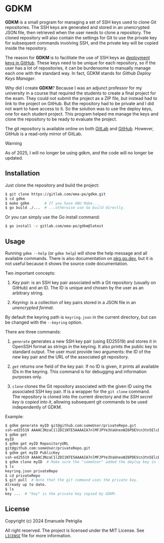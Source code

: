 # GDKM

**GDKM** is a small program for managing a set of SSH keys used to clone Git repositories. The SSH keys are generated and stored in an unencrypted JSON file, then retrieved when the user needs to clone a repository. The cloned repository will also contain the settings for Git to use the private key for subsequent commands involving SSH, and the private key will be copied inside the repository.

The reason for **GDKM** is to facilitate the use of SSH keys as [deployment keys in GitHub](https://docs.github.com/en/authentication/connecting-to-github-with-ssh/managing-deploy-keys#deploy-keys). These keys need to be unique for each repository, so if the user has a lot of repositories, it can be burdensome to manually manage each one with the standard way. In fact, GDKM stands for *Github Deploy Keys Manager*.

Why did I create **GDKM**? Because I was an adjunct professor for my university in a course that required the students to create a final project for the exam. They could not submit the project as a ZIP file, but instead had to link to the project on GitHub. But the repository had to be private and I did not want to have access to it. So the solution was to use the deploy keys, one for each student project. This program helped me manage the keys and clone the repository to be ready to evaluate the project.

The git repository is available online on both [GitLab](https://gitlab.com/ema-pe/gdkm) and [GitHub](https://github.com/ema-pe/gdkm). However, GitHub is a read-only mirror of GitLab.

> [!WARNING]  
> As of 2025, I will no longer be using gdkm, and the code will no longer be updated.

## Installation

Just clone the repository and build the project:

```bash
$ git clone https://gitlab.com/ema-pe/gdkm.git
$ cd gdkm
$ make gdkm       # If you have GNU Make...
$ go build ./...  # ...otherwise use Go build directly.
```

Or you can simply use the Go install command:

```bash
$ go install -v gitlab.com/ema-pe/gdkm@latest
```

## Usage

Running `gdkm --help` (or `gdkm help`) will show the help message and all available commands. There is also documentation on [pkg.go.dev](https://pkg.go.dev/gitlab.com/ema-pe/gdkm), but it is not useful because it shows the source code documentation.

Two important concepts:

1. *Key pair*: is an SSH key pair associated with a Git repository (usually on GitHub) and an ID. The ID is unique and chosen by the user as an arbitrary string.

2. *Keyring*: is a collection of key pairs stored in a JSON file in an *unencrypted format*.

By default the keyring path is `keyring.json` in the current directory, but can be changed with the `--keyring` option.

There are three commands:

1. *`generate`* generates a new SSH key pair (using ED25519) and stores it in OpenSSH format as strings in the keyring. It also prints the public key to standard output. The user must provide two arguments: the ID of the new key pair and the URL of the associated git repository.

2. *`get`* returns one field of the key pair. If no ID is given, it prints all available IDs in the keyring. This command is for debugging and information purposes only.

3. *`clone`* clones the Git repository associated with the given ID using the associated SSH key pair.  If is a wrapper for the `git clone` command. The repository is cloned into the current directory and *the SSH secret key is copied into it*, allowing subsequent git commands to be used independently of GDKM. 

Example:

```bash
$ gdkm generate myID git@github.com:someUser/privateRepo.git
ssh-ed25519 AAAAC3NzaC1lZDI1NTE5AAAAIA7nlMFJPYe3VaUnexWZ6PDEVcn3tn5ElcDWKBReOD29
$ gdkm get 
myID
$ gdkm get myID RepositoryURL
git@github.com:someUser/privateRepo.git
$ gdkm get myID PublicKey
ssh-ed25519 AAAAC3NzaC1lZDI1NTE5AAAAIA7nlMFJPYe3VaUnexWZ6PDEVcn3tn5ElcDWKBReOD29
$ gdkm clone myID  # Make sure the "someUser" added the deploy key in the project!
$ ls
keyring.json privateRepo
$ cd privateRepo
$ git pull  # Note that the git command uses the private key.
Already up to date.
$ ls
key ...  # "key" is the private key copied by GDKM.
```

## License

Copyright (c) 2024 Emanuele Petriglia

All right reserved. The project is licensed under the MIT License. See [`LICENSE`](LICENSE) file for more information.

